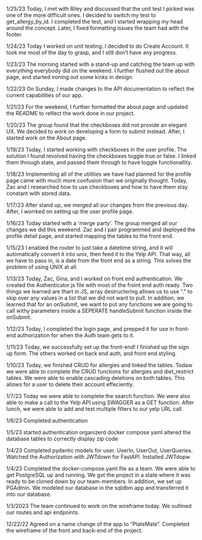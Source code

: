 1/25/23
Today, I met with Riley and discussed that the unit test I picked was one of the more difficult ones. I decided to switch my test to get_allergy_by_id. I completed the test, and I started wrapping my head around the concept.
Later, I fixed formatting issues the team had with the footer.

1/24/23
Today I worked on unit testing. I decided to do Create Account. It took me most of the day to grasp, and I still don't have any progress.

1/23/23
The morning started with a stand-up and catching the team up with everything everybody did on the weekend. I further flushed out the about page, and started ironing out some kinks in design.

1/22/23
On Sunday, I made changes to the API documentation to reflect the current capabilities of our app.

1/21/23
For the weekend, I further formatted the about page and updated the README to reflect the work done in our project.

1/20/23
The group found that the checkboxes did not provide an elegant UX. We decided to work on developing a form to submit instead. After, I started work on the About page.

1/19/23
Today, I started working with checkboxes in the user profile. The solution I found revolved having the checkboxes toggle true or false. I linked them through state, and passed them through to have toggle functionallity.

1/18/23
Implementing all of the utilities we have had planned for the profile page came with much more confusion than we originally thought. Today, Zac and I researched how to use checkboxes and how to have them stay constant with stored data.

1/17/23
After stand up, we merged all our changes from the previous day. After, I worrked on setting up the user profile page.

1/16/23
Today started with a 'merge party'. The group merged all our changes we did this weekend. Zac and I pair programmed and deployed the profile detail page, and started mapping the tables to the front end.

1/15/23
I enabled the router to just take a datetime string, and it will automatically convert it into unix, then feed it to the Yelp API.
That way, all we have to pass in, is a date from the front end as a string. This solves the problem of using UNIX at all.

1/13/23
Today, Zac, Gina, and I worked on front end authentication. We created the Authenticator.js file with most of the froint end auth ready. Two things we learned are thart in JS, array destructering allows us to use "." to skip over any values in a list that we did not want to pull. In addition, we learned that for an onSubmit, we want to put any functions we are going to call withy parameters inside a SEPERATE handleSubmit function inside the onSubmit.

1/12/23
Today, I completed the login page, and prepped it for use in front-end authorization for when the Auth team gets to it.

1/11/23
Today, we successfully set up the front-end! I finished up the sign up form. The others worked on back end auth, and front end styling.

1/10/23
Today, we finished CRUD for allergies and linked the tables. Todaw we were able to complete the CRUD functions for allergies and diet_restrict tables. We were able to enable cascading deletions on both tables. This allows for a user to delete their account effeciently.

1/7/23
Today we were able to complete the search function. We were also able to make a call to the Yelp API using SWAGGER as a GET function. After lunch, we were able to add and test multiple filters to our yelp URL call.

1/6/23
Completed authentication

1/5/23
started authentication
organizerd docker compose yaml
altered the database tables to correctly display zip code

1/4/23
Completed pydantic models for user. UserIn, UserOut, UserQueries.
Watched the Authorization with JWTdown for FastAPI.
Installed JWTdopw

1/4/23
Completed the docker-compose.yaml file as a team. We were able to get PostgreSQL up and running. We got the project in a state where it was ready to be cloned down by our team-members. In addition, we set up PGAdmin. We modeled our database in the sqldbm app and transferred it into our database.

1/3/2023
The team continued to work on the wireframe today. We outlined our routes and api endpoints.

12/22/22
Agreed on a name change of the app to “PlateMate”. Completed the wireframe of the front and back-end of the project.
